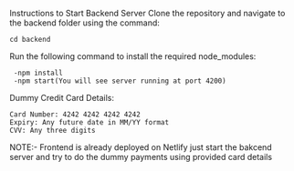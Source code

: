 Instructions to Start Backend Server
Clone the repository and navigate to the backend folder using the command:

    cd backend
Run the following command to install the required node_modules:

     -npm install
     -npm start(You will see server running at port 4200)
Dummy Credit Card Details:

    Card Number: 4242 4242 4242 4242
    Expiry: Any future date in MM/YY format
    CVV: Any three digits


NOTE:- Frontend is already deployed on Netlify just start the bakcend server and try to do the dummy payments using provided card details
